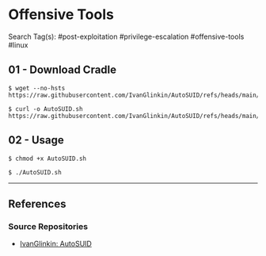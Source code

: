 # Offensive Tools

Search Tag(s): #post-exploitation #privilege-escalation #offensive-tools #linux

## 01 - Download Cradle

```
$ wget --no-hsts https://raw.githubusercontent.com/IvanGlinkin/AutoSUID/refs/heads/main/AutoSUID.sh

$ curl -o AutoSUID.sh https://raw.githubusercontent.com/IvanGlinkin/AutoSUID/refs/heads/main/AutoSUID.sh
```

## 02 - Usage

```
$ chmod +x AutoSUID.sh

$ ./AutoSUID.sh
```

---
## References

### Source Repositories

- [IvanGlinkin: AutoSUID](https://github.com/IvanGlinkin/AutoSUID)